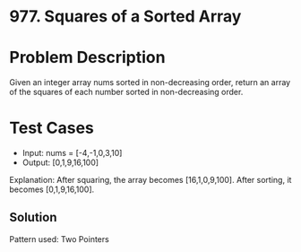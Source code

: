 # 977. Squares of a Sorted Array

# Problem Description

Given an integer array nums sorted in non-decreasing order, return an array of the squares of each number sorted in non-decreasing order.

# Test Cases

- Input: nums = [-4,-1,0,3,10]
- Output: [0,1,9,16,100]

Explanation: After squaring, the array becomes [16,1,0,9,100].
After sorting, it becomes [0,1,9,16,100].

## Solution

Pattern used: Two Pointers